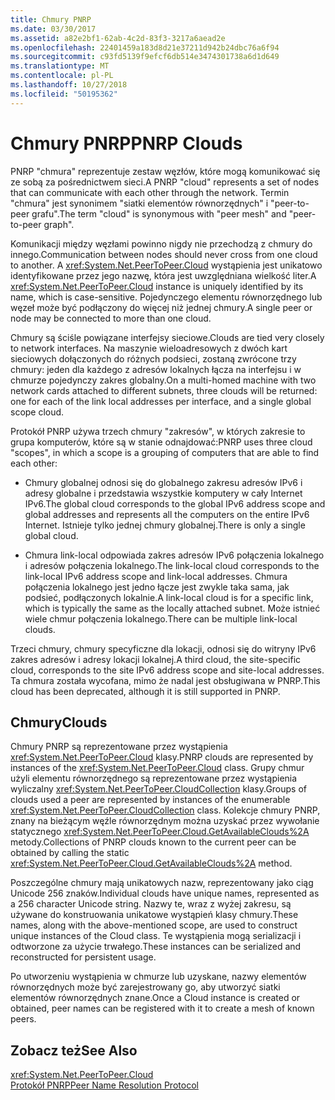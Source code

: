 ```yaml
---
title: Chmury PNRP
ms.date: 03/30/2017
ms.assetid: a82e2bf1-62ab-4c2d-83f3-3217a6aead2e
ms.openlocfilehash: 22401459a183d8d21e37211d942b24dbc76a6f94
ms.sourcegitcommit: c93fd5139f9efcf6db514e3474301738a6d1d649
ms.translationtype: MT
ms.contentlocale: pl-PL
ms.lasthandoff: 10/27/2018
ms.locfileid: "50195362"
---
```

# <a name="pnrp-clouds"></a><span data-ttu-id="17e6e-102">Chmury PNRP</span><span class="sxs-lookup"><span data-stu-id="17e6e-102">PNRP Clouds</span></span>
<span data-ttu-id="17e6e-103">PNRP "chmura" reprezentuje zestaw węzłów, które mogą komunikować się ze sobą za pośrednictwem sieci.</span><span class="sxs-lookup"><span data-stu-id="17e6e-103">A PNRP "cloud" represents a set of nodes that can communicate with each other through the network.</span></span> <span data-ttu-id="17e6e-104">Termin "chmura" jest synonimem "siatki elementów równorzędnych" i "peer-to-peer grafu".</span><span class="sxs-lookup"><span data-stu-id="17e6e-104">The term "cloud" is synonymous with "peer mesh" and "peer-to-peer graph".</span></span>  
  
 <span data-ttu-id="17e6e-105">Komunikacji między węzłami powinno nigdy nie przechodzą z chmury do innego.</span><span class="sxs-lookup"><span data-stu-id="17e6e-105">Communication between nodes should never cross from one cloud to another.</span></span> <span data-ttu-id="17e6e-106">A <xref:System.Net.PeerToPeer.Cloud> wystąpienia jest unikatowo identyfikowane przez jego nazwę, która jest uwzględniana wielkość liter.</span><span class="sxs-lookup"><span data-stu-id="17e6e-106">A <xref:System.Net.PeerToPeer.Cloud> instance is uniquely identified by its name, which is case-sensitive.</span></span> <span data-ttu-id="17e6e-107">Pojedynczego elementu równorzędnego lub węzeł może być podłączony do więcej niż jednej chmury.</span><span class="sxs-lookup"><span data-stu-id="17e6e-107">A single peer or node may be connected to more than one cloud.</span></span>  
  
 <span data-ttu-id="17e6e-108">Chmury są ściśle powiązane interfejsy sieciowe.</span><span class="sxs-lookup"><span data-stu-id="17e6e-108">Clouds are tied very closely to network interfaces.</span></span>  <span data-ttu-id="17e6e-109">Na maszynie wieloadresowych z dwóch kart sieciowych dołączonych do różnych podsieci, zostaną zwrócone trzy chmury: jeden dla każdego z adresów lokalnych łącza na interfejsu i w chmurze pojedynczy zakres globalny.</span><span class="sxs-lookup"><span data-stu-id="17e6e-109">On a multi-homed machine with two network cards attached to different subnets, three clouds will be returned: one for each of the link local addresses per interface, and a single global scope cloud.</span></span>  
  
 <span data-ttu-id="17e6e-110">Protokół PNRP używa trzech chmury "zakresów", w których zakresie to grupa komputerów, które są w stanie odnajdować:</span><span class="sxs-lookup"><span data-stu-id="17e6e-110">PNRP uses three cloud "scopes", in which a scope is a grouping of computers that are able to find each other:</span></span>  
  
-   <span data-ttu-id="17e6e-111">Chmury globalnej odnosi się do globalnego zakresu adresów IPv6 i adresy globalne i przedstawia wszystkie komputery w cały Internet IPv6.</span><span class="sxs-lookup"><span data-stu-id="17e6e-111">The global cloud corresponds to the global IPv6 address scope and global addresses and represents all the computers on the entire IPv6 Internet.</span></span> <span data-ttu-id="17e6e-112">Istnieje tylko jednej chmury globalnej.</span><span class="sxs-lookup"><span data-stu-id="17e6e-112">There is only a single global cloud.</span></span>  
  
-   <span data-ttu-id="17e6e-113">Chmura link-local odpowiada zakres adresów IPv6 połączenia lokalnego i adresów połączenia lokalnego.</span><span class="sxs-lookup"><span data-stu-id="17e6e-113">The link-local cloud corresponds to the link-local IPv6 address scope and link-local addresses.</span></span> <span data-ttu-id="17e6e-114">Chmura połączenia lokalnego jest jedno łącze jest zwykle taka sama, jak podsieć, podłączonych lokalnie.</span><span class="sxs-lookup"><span data-stu-id="17e6e-114">A link-local cloud is for a specific link, which is typically the same as the locally attached subnet.</span></span> <span data-ttu-id="17e6e-115">Może istnieć wiele chmur połączenia lokalnego.</span><span class="sxs-lookup"><span data-stu-id="17e6e-115">There can be multiple link-local clouds.</span></span>  
  
 <span data-ttu-id="17e6e-116">Trzeci chmury, chmury specyficzne dla lokacji, odnosi się do witryny IPv6 zakres adresów i adresy lokacji lokalnej.</span><span class="sxs-lookup"><span data-stu-id="17e6e-116">A third cloud, the site-specific cloud, corresponds to the site IPv6 address scope and site-local addresses.</span></span> <span data-ttu-id="17e6e-117">Ta chmura została wycofana, mimo że nadal jest obsługiwana w PNRP.</span><span class="sxs-lookup"><span data-stu-id="17e6e-117">This cloud has been deprecated, although it is still supported in PNRP.</span></span>  
  
## <a name="clouds"></a><span data-ttu-id="17e6e-118">Chmury</span><span class="sxs-lookup"><span data-stu-id="17e6e-118">Clouds</span></span>  
 <span data-ttu-id="17e6e-119">Chmury PNRP są reprezentowane przez wystąpienia <xref:System.Net.PeerToPeer.Cloud> klasy.</span><span class="sxs-lookup"><span data-stu-id="17e6e-119">PNRP clouds are represented by instances of the <xref:System.Net.PeerToPeer.Cloud> class.</span></span> <span data-ttu-id="17e6e-120">Grupy chmur użyli elementu równorzędnego są reprezentowane przez wystąpienia wyliczalny <xref:System.Net.PeerToPeer.CloudCollection> klasy.</span><span class="sxs-lookup"><span data-stu-id="17e6e-120">Groups of clouds used a peer are represented by instances of the enumerable <xref:System.Net.PeerToPeer.CloudCollection> class.</span></span> <span data-ttu-id="17e6e-121">Kolekcje chmury PNRP, znany na bieżącym węźle równorzędnym można uzyskać przez wywołanie statycznego <xref:System.Net.PeerToPeer.Cloud.GetAvailableClouds%2A> metody.</span><span class="sxs-lookup"><span data-stu-id="17e6e-121">Collections of PNRP clouds known to the current peer can be obtained by calling the static <xref:System.Net.PeerToPeer.Cloud.GetAvailableClouds%2A> method.</span></span>  
  
 <span data-ttu-id="17e6e-122">Poszczególne chmury mają unikatowych nazw, reprezentowany jako ciąg Unicode 256 znaków.</span><span class="sxs-lookup"><span data-stu-id="17e6e-122">Individual clouds have unique names, represented as a 256 character Unicode string.</span></span> <span data-ttu-id="17e6e-123">Nazwy te, wraz z wyżej zakresu, są używane do konstruowania unikatowe wystąpień klasy chmury.</span><span class="sxs-lookup"><span data-stu-id="17e6e-123">These names, along with the above-mentioned scope, are used to construct unique instances of the Cloud class.</span></span> <span data-ttu-id="17e6e-124">Te wystąpienia mogą serializacji i odtworzone za użycie trwałego.</span><span class="sxs-lookup"><span data-stu-id="17e6e-124">These instances can be serialized and reconstructed for persistent usage.</span></span>  
  
 <span data-ttu-id="17e6e-125">Po utworzeniu wystąpienia w chmurze lub uzyskane, nazwy elementów równorzędnych może być zarejestrowany go, aby utworzyć siatki elementów równorzędnych znane.</span><span class="sxs-lookup"><span data-stu-id="17e6e-125">Once a Cloud instance is created or obtained, peer names can be registered with it to create a mesh of known peers.</span></span>  
  
## <a name="see-also"></a><span data-ttu-id="17e6e-126">Zobacz też</span><span class="sxs-lookup"><span data-stu-id="17e6e-126">See Also</span></span>  
 <xref:System.Net.PeerToPeer.Cloud>  
 [<span data-ttu-id="17e6e-127">Protokół PNRP</span><span class="sxs-lookup"><span data-stu-id="17e6e-127">Peer Name Resolution Protocol</span></span>](../../../docs/framework/network-programming/peer-name-resolution-protocol.md)
